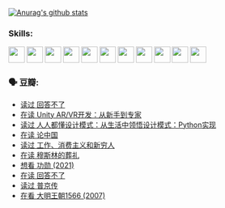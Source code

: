 
[![Anurag's github stats](https://github-readme-stats.vercel.app/api?username=w940853815)](https://github.com/anuraghazra/github-readme-stats)

### Skills:

<code><img height="32" src="https://cdn.jsdelivr.net/npm/simple-icons@v5/icons/python.svg"></code>
<code><img height="32" src="https://cdn.jsdelivr.net/npm/simple-icons@v5/icons/javascript.svg"></code>
<code><img height="32" src="https://cdn.jsdelivr.net/npm/simple-icons@v5/icons/django.svg"></code>
<code><img height="32" src="https://cdn.jsdelivr.net/npm/simple-icons@v5/icons/flask.svg"></code>
<code><img height="32" src="https://cdn.jsdelivr.net/npm/simple-icons@v5/icons/vuetify.svg"></code>
<code><img height="32" src="https://cdn.jsdelivr.net/npm/simple-icons@v5/icons/git.svg"></code>
<code><img height="32" src="https://cdn.jsdelivr.net/npm/simple-icons@v5/icons/docker.svg"></code>
<code><img height="32" src="https://cdn.jsdelivr.net/npm/simple-icons@v5/icons/postgresql.svg"></code>
<code><img height="32" src="https://cdn.jsdelivr.net/npm/simple-icons@v5/icons/elasticsearch.svg"></code>
<code><img height="32" src="https://cdn.jsdelivr.net/npm/simple-icons@v5/icons/macos.svg"></code>
<code><img height="32" src="https://cdn.jsdelivr.net/npm/simple-icons@v5/icons/linux.svg"></code>

### 🗣 豆瓣:

<!-- DOUBAN-ACTIVITIES:START -->
- [读过 回答不了](https://www.douban.com/people/136069238/status/3812155932/?_i=48851325)
- [在读 Unity AR/VR开发：从新手到专家](https://www.douban.com/people/136069238/status/3810864648/?_i=48851325)
- [读过 人人都懂设计模式：从生活中领悟设计模式：Python实现](https://www.douban.com/people/136069238/status/3806334005/?_i=48851325)
- [在读 论中国](https://www.douban.com/people/136069238/status/3805671678/?_i=48851325)
- [读过 工作、消费主义和新穷人](https://www.douban.com/people/136069238/status/3803834644/?_i=48851325)
- [在读 穆斯林的葬礼](https://www.douban.com/people/136069238/status/3802824932/?_i=48851325)
- [想看 功勋‎ (2021)](https://www.douban.com/people/136069238/status/3802127044/?_i=48851325)
- [在读 回答不了](https://www.douban.com/people/136069238/status/3802078489/?_i=48851325)
- [读过 普京传](https://www.douban.com/people/136069238/status/3802076688/?_i=48851325)
- [在看 大明王朝1566‎ (2007)](https://www.douban.com/people/136069238/status/3800275133/?_i=48851325)
<!-- DOUBAN-ACTIVITIES:END -->
<!--
**w940853815/w940853815** is a ✨ _special_ ✨ repository because its `README.md` (this file) appears on your GitHub profile.

Here are some ideas to get you started:

- 🔭 I’m currently working on ...
- 🌱 I’m currently learning ...
- 👯 I’m looking to collaborate on ...
- 🤔 I’m looking for help with ...
- 💬 Ask me about ...
- 📫 How to reach me: ...
- 😄 Pronouns: ...
- ⚡ Fun fact: ...
-->
